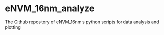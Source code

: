 # eNVM_16nm_analyze
The Github repository of eNVM_16nm's python scripts for data analysis and plotting

